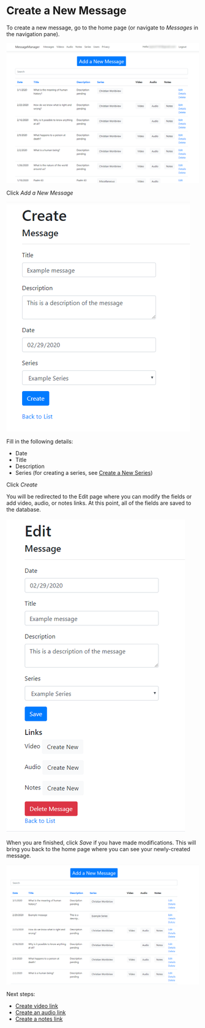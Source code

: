 # Create a New Message

To create a new message, go to the home page (or navigate to *Messages* in the navigation pane).

![Message Manager](../images/ex_message_manager_home.png)

Click *Add a New Message*

![Create Message](../images/ex_message_manager_create_message.png)

Fill in the following details:

* Date
* Title
* Description
* Series (for creating a series, see [Create a New Series](create-series.md))

Click *Create*

You will be redirected to the Edit page where you can modify the fields or add video, audio, or notes links. At this point, all of the fields are saved to the database.

![Edit Message](../images/ex_message_manager_edit_message.png)

When you are finished, click *Save* if you have made modifications. This will bring you back to the home page where you can see your newly-created message.

![Newly-created Message](../images/ex_message_manager_newly_created_message.png)

Next steps:
* [Create video link](create-video.md)
* [Create an audio link](create-audio.md)
* [Create a notes link](create-notes.md)
